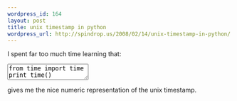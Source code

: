 ```yaml
--- 
wordpress_id: 164
layout: post
title: unix timestamp in python
wordpress_url: http://spindrop.us/2008/02/14/unix-timestamp-in-python/
---
```

I spent far too much time learning that:

<div><textarea class="python" name="code">
from time import time
print time()
</textarea></div>

gives me the nice numeric representation of the unix timestamp.
